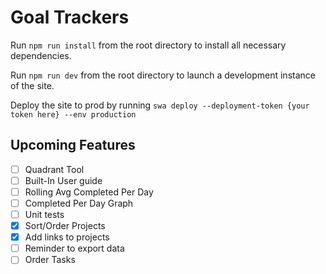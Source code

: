 # Goal Trackers

Run `npm run install` from the root directory to install all necessary dependencies.

Run `npm run dev` from the root directory to launch a development instance of the site. 

Deploy the site to prod by running `swa deploy --deployment-token {your token here} --env production`

## Upcoming Features

- [ ] Quadrant Tool
- [ ] Built-In User guide
- [ ] Rolling Avg Completed Per Day
- [ ] Completed Per Day Graph
- [ ] Unit tests
- [X] Sort/Order Projects
- [X] Add links to projects
- [ ] Reminder to export data
- [ ] Order Tasks

